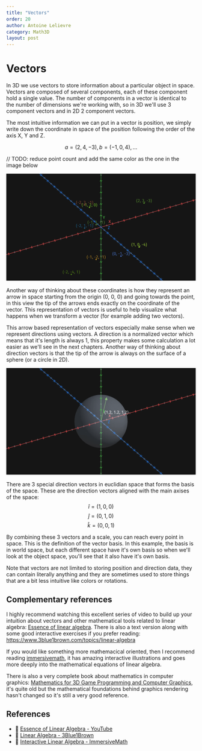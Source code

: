 ```yaml
---
title: "Vectors"
order: 20
author: Antoine Lelievre
category: Math3D 
layout: post
---
```


# Vectors

In 3D we use vectors to store information about a particular object in space. Vectors are composed of several components, each of these component hold a single value. The number of components in a vector is identical to the number of dimensions we're working with, so in 3D we'll use 3 component vectors and in 2D 2 component vectors.

The most intuitive information we can put in a vector is position, we simply write down the coordinate in space of the position following the order of the axis X, Y and Z.

$$a=(2, 4, -3), b=(-1, 0, 4),...$$

// TODO: reduce point count and add the same color as the one in the image below

![](Media/Recordings/Vectors%2000.png)

Another way of thinking about these coordinates is how they represent an arrow in space starting from the origin (0, 0, 0) and going towards the point, in this view the tip of the arrows ends exactly on the coordinate of the vector. This representation of vectors is useful to help visualize what happens when we transform a vector (for example adding two vectors).

This arrow based representation of vectors especially make sense when we represent directions using vectors. A direction is a normalized vector which means that it's length is always 1, this property makes some calculation a lot easier as we'll see in the next chapters. Another way of thinking about direction vectors is that the tip of the arrow is always on the surface of a sphere (or a circle in 2D).

![](Media/Recordings/Vectors%2001.gif)

There are 3 special direction vectors in euclidian space that forms the basis of the space. These are the direction vectors aligned with the main axises of the space:
$$\hat{i} = (1, 0, 0)$$
$$\hat{j} = (0, 1, 0)$$
$$\hat{k} = (0, 0, 1)$$

By combining these 3 vectors and a scale, you can reach every point in space. This is the definition of the vector basis. In this example, the basis is in world space, but each different space have it's own basis so when we'll look at the object space, you'll see that it also have it's own basis.

Note that vectors are not limited to storing position and direction data, they can contain literally anything and they are sometimes used to store things that are a bit less intuitive like colors or rotations.

## Complementary references

I highly recommend watching this excellent series of video to build up your intuition about vectors and other mathematical tools related to linear algebra: [Essence of linear algebra](https://www.youtube.com/watch?v=fNk_zzaMoSs&list=PLZHQObOWTQDPD3MizzM2xVFitgF8hE_ab). There is also a text version along with some good interactive exercises if you prefer reading: https://www.3blue1brown.com/topics/linear-algebra

If you would like something more mathemacical oriented, then I recommend reading [immersivemath](https://immersivemath.com/ila/index.html), it has amazing interactive illustrations and goes more deeply into the mathematical equations of linear algebra.

There is also a very complete book about mathematics in computer graphics: [Mathematics for 3D Game Programming and Computer Graphics](https://canvas.projekti.info/ebooks/Mathematics%20for%203D%20Game%20Programming%20and%20Computer%20Graphics,%20Third%20Edition.pdf), it's quite old but the mathematical foundations behind graphics rendering hasn't changed so it's still a very good reference.

## References

- 🎥 [Essence of Linear Algebra - YouTube](https://www.youtube.com/watch?v=fNk_zzaMoSs&list=PLZHQObOWTQDPD3MizzM2xVFitgF8hE_ab)
- 📄 [Linear Algebra - 3Blue1Brown](https://www.3blue1brown.com/topics/linear-algebra)
- 📄 [Interactive Linear Algebra - ImmersiveMath](https://immersivemath.com/ila/index.html)
